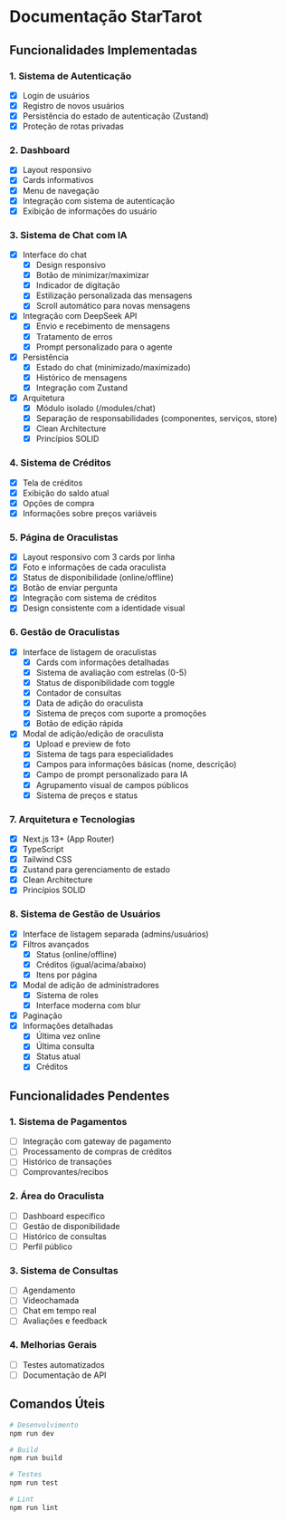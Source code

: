 # Documentação StarTarot

## Funcionalidades Implementadas

### 1. Sistema de Autenticação
- [x] Login de usuários
- [x] Registro de novos usuários
- [x] Persistência do estado de autenticação (Zustand)
- [x] Proteção de rotas privadas

### 2. Dashboard
- [x] Layout responsivo
- [x] Cards informativos
- [x] Menu de navegação
- [x] Integração com sistema de autenticação
- [x] Exibição de informações do usuário

### 3. Sistema de Chat com IA
- [x] Interface do chat
  - [x] Design responsivo
  - [x] Botão de minimizar/maximizar
  - [x] Indicador de digitação
  - [x] Estilização personalizada das mensagens
  - [x] Scroll automático para novas mensagens
- [x] Integração com DeepSeek API
  - [x] Envio e recebimento de mensagens
  - [x] Tratamento de erros
  - [x] Prompt personalizado para o agente
- [x] Persistência
  - [x] Estado do chat (minimizado/maximizado)
  - [x] Histórico de mensagens
  - [x] Integração com Zustand
- [x] Arquitetura
  - [x] Módulo isolado (/modules/chat)
  - [x] Separação de responsabilidades (componentes, serviços, store)
  - [x] Clean Architecture
  - [x] Princípios SOLID

### 4. Sistema de Créditos
- [x] Tela de créditos
- [x] Exibição do saldo atual
- [x] Opções de compra
- [x] Informações sobre preços variáveis

### 5. Página de Oraculistas
- [x] Layout responsivo com 3 cards por linha
- [x] Foto e informações de cada oraculista
- [x] Status de disponibilidade (online/offline)
- [x] Botão de enviar pergunta
- [x] Integração com sistema de créditos
- [x] Design consistente com a identidade visual

### 6. Gestão de Oraculistas
- [x] Interface de listagem de oraculistas
  - [x] Cards com informações detalhadas
  - [x] Sistema de avaliação com estrelas (0-5)
  - [x] Status de disponibilidade com toggle
  - [x] Contador de consultas
  - [x] Data de adição do oraculista
  - [x] Sistema de preços com suporte a promoções
  - [x] Botão de edição rápida

- [x] Modal de adição/edição de oraculista
  - [x] Upload e preview de foto
  - [x] Sistema de tags para especialidades
  - [x] Campos para informações básicas (nome, descrição)
  - [x] Campo de prompt personalizado para IA
  - [x] Agrupamento visual de campos públicos
  - [x] Sistema de preços e status

### 7. Arquitetura e Tecnologias
- [x] Next.js 13+ (App Router)
- [x] TypeScript
- [x] Tailwind CSS
- [x] Zustand para gerenciamento de estado
- [x] Clean Architecture
- [x] Princípios SOLID

### 8. Sistema de Gestão de Usuários
- [x] Interface de listagem separada (admins/usuários)
- [x] Filtros avançados
  - [x] Status (online/offline)
  - [x] Créditos (igual/acima/abaixo)
  - [x] Itens por página
- [x] Modal de adição de administradores
  - [x] Sistema de roles
  - [x] Interface moderna com blur
- [x] Paginação
- [x] Informações detalhadas
  - [x] Última vez online
  - [x] Última consulta
  - [x] Status atual
  - [x] Créditos

## Funcionalidades Pendentes

### 1. Sistema de Pagamentos
- [ ] Integração com gateway de pagamento
- [ ] Processamento de compras de créditos
- [ ] Histórico de transações
- [ ] Comprovantes/recibos

### 2. Área do Oraculista
- [ ] Dashboard específico
- [ ] Gestão de disponibilidade
- [ ] Histórico de consultas
- [ ] Perfil público

### 3. Sistema de Consultas
- [ ] Agendamento
- [ ] Videochamada
- [ ] Chat em tempo real
- [ ] Avaliações e feedback

### 4. Melhorias Gerais
- [ ] Testes automatizados
- [ ] Documentação de API

## Comandos Úteis

```bash
# Desenvolvimento
npm run dev

# Build
npm run build

# Testes
npm run test

# Lint
npm run lint
